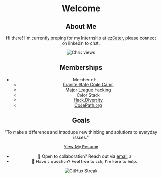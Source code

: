 <div style="text-align: center;">

# Welcome


## About Me

Hi there! I'm currently preping for my Internship at [ezCater](https://www.ezcater.com/), please connect on linkedin to chat. 

![Chris views](https://komarev.com/ghpvc/?username=ChristopherAlphonsee&style=for-the-badge)



## Memberships

- Member of:
  - [Granite State Code Camp](https://www.granitestatecodecamp.org/)
  - [Major League Hacking](https://mlh.io/)
  - [Color Stack](https://www.colorstack.org/)
  - [Hack.Diversity](https://www.hackdiversity.com/)
  - [CodePath.org](https://www.codepath.org/)



## Goals

"To make a difference and introduce new thinking and solutions to everyday issues."



[View My Resume](https://christopheralphonse.com/Christopher_Alphonse_Resume.pdf)

- 💼 Open to collaboration? Reach out via [email](mailto:chris.freelance.dev@gmail.com) :)
- 💬 Have a question? Feel free to ask; I'm here to help.



![GitHub Streak](https://github-readme-stats.vercel.app/api?username=christopheralphonse&show_icons=true&include_all_commits=true&theme=tokyonight&hide_border=false&hide=issues&count_private=true)

</div>
